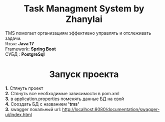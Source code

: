 <h1 align="center">Task Managment System by Zhanylai </h1>
<h> TMS помогает организациям эффективно управлять и отслеживать задачи.</h> <br>
<h> Язык: <b>Java 17</b></h> <br>
<h> Framework: <b>Spring Boot</b></h> <br>
<h> СУБД : <b>PostgreSql</b></h> <br>
<h1 align="center">Запуск проекта </h1>
<h> <b>1.</b> Стянуть проект</h> <br>
<h> <b>2.</b> Стянуть все необходимые зависимости в pom.xml</h> <br>
<h> <b>3.</b> в application.properties поменять данные БД на свой</h> <br>
<h> <b>4.</b> Сооздать БД с названием  <b>'tms'</b></h> <br>
<h> <b>3.</b> swagger локальный url: <a href="http://localhost:8080/documentation/swagger-ui/index.html"> http://localhost:8080/documentation/swagger-ui/index.html </a> </h> <br>
